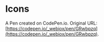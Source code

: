 # Icons

A Pen created on CodePen.io. Original URL: [https://codepen.io/_webiox/pen/GRwbpzq](https://codepen.io/_webiox/pen/GRwbpzq).

